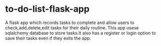 # to-do-list-flask-app
A flask app which records tasks to complete and allow users to check,add,delete,edit tasks for their daily routine.
This app usese sqlalchemy database to store tasks.It also has a register or login option to save their tasks even if they exits the app.
